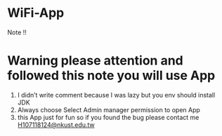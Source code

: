 # WiFi-App

Note !!

Warning please attention and followed this note you will use App
================================================================================

1. I didn’t write  comment because I was lazy but you env should install JDK 
2. Always choose Select Admin manager permission to open App
3. this App just for fun so if you found the bug please contact me  H107118124@nkust.edu.tw

